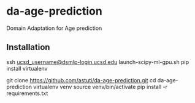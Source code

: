 # da-age-prediction
Domain Adaptation for Age prediction

## Installation
ssh ucsd_username@dsmlp-login.ucsd.edu
launch-scipy-ml-gpu.sh
pip install virtualenv

git clone https://github.com/astuti/da-age-prediction.git
cd da-age-prediction
virtualenv venv
source venv/bin/activate
pip install -r requirements.txt

